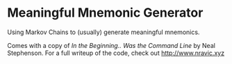 # Meaningful Mnemonic Generator
Using Markov Chains to (usually) generate meaningful mnemonics. 

Comes with a copy of _In the Beginning.. Was the Command Line_ by Neal Stephenson. For a full writeup of the code, check out 
http://www.nravic.xyz
